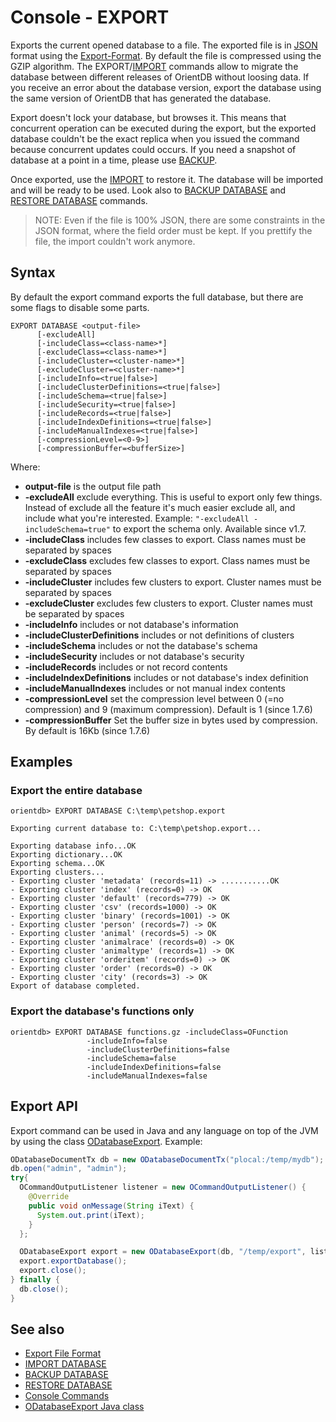 # Console - EXPORT

Exports the current opened database to a file. The exported file is in [JSON](http://en.wikipedia.org/wiki/JSON) format using the [Export-Format](Export-Format.md). By default the file is compressed using the GZIP algorithm. The EXPORT/[IMPORT](Console-Command-Import.md) commands allow to migrate the database between different releases of OrientDB without loosing data. If you receive an error about the database version, export the database using the same version of OrientDB that has generated the database.

Export doesn't lock your database, but browses it. This means that concurrent operation can be executed during the export, but the exported database couldn't be the exact replica when you issued the command because concurrent updates could occurs. If you need a snapshot of database at a point in a time, please use [BACKUP](Console-Command-Backup.md).

Once exported, use the [IMPORT](Console-Command-Import.md) to restore it. The database will be imported and will be ready to be used. Look also to [BACKUP DATABASE](Console-Command-Backup.md) and [RESTORE DATABASE](Console-command-Restore.md) commands.

>NOTE: Even if the file is 100% JSON, there are some constraints in the JSON format, where the field order must be kept. If you prettify the file, the import couldn't work anymore.

## Syntax
By default the export command exports the full database, but there are some flags to disable some parts.

```
EXPORT DATABASE <output-file>
      [-excludeAll]
      [-includeClass=<class-name>*]
      [-excludeClass=<class-name>*]
      [-includeCluster=<cluster-name>*]
      [-excludeCluster=<cluster-name>*]
      [-includeInfo=<true|false>]
      [-includeClusterDefinitions=<true|false>]
      [-includeSchema=<true|false>]
      [-includeSecurity=<true|false>]
      [-includeRecords=<true|false>]
      [-includeIndexDefinitions=<true|false>]
      [-includeManualIndexes=<true|false>]
      [-compressionLevel=<0-9>]
      [-compressionBuffer=<bufferSize>]
```

Where:
- **output-file** is the output file path
- **-excludeAll** exclude everything. This is useful to export only few things. Instead of exclude all the feature it's much easier exclude all, and include what you're interested. Example: ```"-excludeAll -includeSchema=true"``` to export the schema only. Available since v1.7.
- **-includeClass** includes few classes to export. Class names must be separated by spaces
- **-excludeClass** excludes few classes to export. Class names must be separated by spaces
- **-includeCluster** includes few clusters to export. Cluster names must be separated by spaces
- **-excludeCluster** excludes few clusters to export. Cluster names must be separated by spaces
- **-includeInfo** includes or not database's information
- **-includeClusterDefinitions** includes or not definitions of clusters
- **-includeSchema** includes or not the database's schema
- **-includeSecurity** includes or not database's security
- **-includeRecords** includes or not record contents
- **-includeIndexDefinitions** includes or not database's index definition
- **-includeManualIndexes** includes or not manual index contents
- **-compressionLevel** set the compression level between 0 (=no compression) and 9 (maximum compression). Default is 1 (since 1.7.6)
- **-compressionBuffer** Set the buffer size in bytes used by compression. By default is 16Kb (since 1.7.6)

## Examples ##

### Export the entire database ###
```
orientdb> EXPORT DATABASE C:\temp\petshop.export

Exporting current database to: C:\temp\petshop.export...

Exporting database info...OK
Exporting dictionary...OK
Exporting schema...OK
Exporting clusters...
- Exporting cluster 'metadata' (records=11) -> ...........OK
- Exporting cluster 'index' (records=0) -> OK
- Exporting cluster 'default' (records=779) -> OK
- Exporting cluster 'csv' (records=1000) -> OK
- Exporting cluster 'binary' (records=1001) -> OK
- Exporting cluster 'person' (records=7) -> OK
- Exporting cluster 'animal' (records=5) -> OK
- Exporting cluster 'animalrace' (records=0) -> OK
- Exporting cluster 'animaltype' (records=1) -> OK
- Exporting cluster 'orderitem' (records=0) -> OK
- Exporting cluster 'order' (records=0) -> OK
- Exporting cluster 'city' (records=3) -> OK
Export of database completed.
```
### Export the database's functions only ###
```
orientdb> EXPORT DATABASE functions.gz -includeClass=OFunction
                 -includeInfo=false
                 -includeClusterDefinitions=false
                 -includeSchema=false
                 -includeIndexDefinitions=false
                 -includeManualIndexes=false
```

## Export API
Export command can be used in Java and any language on top of the JVM by using the class [ODatabaseExport](https://github.com/orientechnologies/orientdb/blob/master/core/src/main/java/com/orientechnologies/orient/core/db/tool/ODatabaseExport.java). Example:

```java
ODatabaseDocumentTx db = new ODatabaseDocumentTx("plocal:/temp/mydb");
db.open("admin", "admin");
try{
  OCommandOutputListener listener = new OCommandOutputListener() {
    @Override
    public void onMessage(String iText) {
      System.out.print(iText);
    }
  };

  ODatabaseExport export = new ODatabaseExport(db, "/temp/export", listener);
  export.exportDatabase();
  export.close();
} finally {
  db.close();
}
```

## See also
- [Export File Format](Export-Format.md)
- [IMPORT DATABASE](Console-Command-Import.md)
- [BACKUP DATABASE](Console-Command-Backup.md)
- [RESTORE DATABASE](Console-command-Restore.md)
- [Console Commands](Console-Commands.md)
- [ODatabaseExport Java class](https://github.com/orientechnologies/orientdb/blob/master/core/src/main/java/com/orientechnologies/orient/core/db/tool/ODatabaseExport.java)